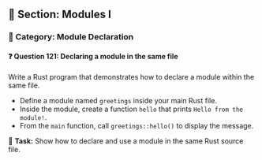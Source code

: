 ## 📘 Section: Modules I  
### 🔹 Category: Module Declaration  
#### ❓ Question 121: Declaring a module in the same file

Write a Rust program that demonstrates how to declare a module within the same file.

- Define a module named `greetings` inside your main Rust file.
- Inside the module, create a function `hello` that prints `Hello from the module!`.
- From the `main` function, call `greetings::hello()` to display the message.

🔧 **Task:** Show how to declare and use a module in the same Rust source file.

